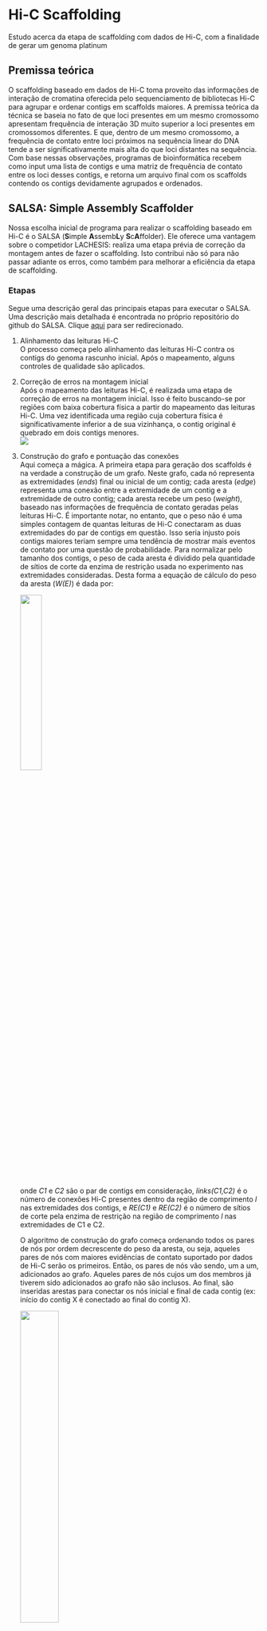 # Hi-C Scaffolding
Estudo acerca da etapa de scaffolding com dados de Hi-C, com a finalidade de gerar um genoma platinum

## Premissa teórica
O scaffolding baseado em dados de Hi-C toma proveito das informações de interação de cromatina oferecida pelo sequenciamento de bibliotecas Hi-C para agrupar e ordenar contigs em scaffolds maiores. A premissa teórica da técnica se baseia no fato de que loci presentes em um mesmo cromossomo apresentam frequência de interação 3D muito superior a loci presentes em cromossomos diferentes. E que, dentro de um mesmo cromossomo, a frequência de contato entre loci próximos na sequência linear do DNA tende a ser significativamente mais alta do que loci distantes na sequência. Com base nessas observações, programas de bioinformática recebem como input uma lista de contigs e uma matriz de frequência de contato entre os loci desses contigs, e retorna um arquivo final com os scaffolds contendo os contigs devidamente agrupados e ordenados.  

## SALSA: Simple Assembly Scaffolder  
Nossa escolha inicial de programa para realizar o scaffolding baseado em Hi-C é o SALSA (**S**imple **A**ssemb**L**y **S**c**A**ffolder). Ele oferece uma vantagem sobre o competidor LACHESIS: realiza uma etapa prévia de correção da montagem antes de fazer o scaffolding. Isto contribui não só para não passar adiante os erros, como também para melhorar a eficiência da etapa de scaffolding.  

### Etapas  
Segue uma descrição geral das principais etapas para executar o SALSA. Uma descrição mais detalhada é encontrada no próprio repositório do github do SALSA. Clique [aqui](https://github.com/marbl/SALSA#how-to-run-the-code) para ser redirecionado.   
1. Alinhamento das leituras Hi-C  
  O processo começa pelo alinhamento das leituras Hi-C contra os contigs do genoma rascunho inicial. Após o mapeamento, alguns controles de qualidade são aplicados. 
2. Correção de erros na montagem inicial  
  Após o mapeamento das leituras Hi-C, é realizada uma etapa de correção de erros na montagem inicial. Isso é feito buscando-se por regiões com baixa cobertura física a partir do mapeamento das leituras Hi-C. Uma vez identificada uma região cuja cobertura física é significativamente inferior a de sua vizinhança, o contig original é quebrado em dois contigs menores.  
    <img src="https://user-images.githubusercontent.com/22843614/89346187-0158aa00-d67f-11ea-9502-31a8fd23752e.png">  

3. Construção do grafo e pontuação das conexões  
  Aqui começa a mágica. A primeira etapa para geração dos scaffolds é na verdade a construção de um grafo. Neste grafo, cada nó representa as extremidades (*ends*) final ou inicial de um contig; cada aresta (*edge*) representa uma conexão entre a extremidade de um contig e a extremidade de outro contig; cada aresta recebe um peso (*weight*), baseado nas informações de frequência de contato geradas pelas leituras Hi-C. É importante notar, no entanto, que o peso não é uma simples contagem de quantas leituras de Hi-C conectaram as duas extremidades do par de contigs em questão. Isso seria injusto pois contigs maiores teriam sempre uma tendência de mostrar mais eventos de contato por uma questão de probabilidade. Para normalizar pelo tamanho dos contigs, o peso de cada aresta é dividido pela quantidade de sítios de corte da enzima de restrição usada no experimento nas extremidades consideradas. Desta forma a equação de cálculo do peso da aresta (*W(E)*) é dada por: 

    <img src="https://user-images.githubusercontent.com/22843614/89224455-e4ed3c80-d5ae-11ea-8c6d-71dc5e938f64.png" width="30%">
    
    onde *C1* e *C2* são o par de contigs em consideração, *links(C1,C2)* é o número de conexões Hi-C presentes dentro da região de comprimento *l* nas extremidades dos contigs, e *RE(C1)* e *RE(C2)* é o número de sítios de corte pela enzima de restrição na região de comprimento *l* nas extremidades de C1 e C2. 
    
    O algoritmo de construção do grafo começa ordenando todos os pares de nós por ordem decrescente do peso da aresta, ou seja, aqueles pares de nós com maiores evidências de contato suportado por dados de Hi-C serão os primeiros. Então, os pares de nós vão sendo, um a um, adicionados ao grafo. Aqueles pares de nós cujos um dos membros já tiverem sido adicionados ao grafo não são inclusos. Ao final, são inseridas arestas para conectar os nós inicial e final de cada contig (ex: início do contig X é conectado ao final do contig X).   
    
    <img src="https://user-images.githubusercontent.com/22843614/89228957-f20e2980-d5b6-11ea-9a20-ffb0c8bd871d.png" width="40%">  
    
4. Construção dos scaffolds  
  Os scaffolds serão construídos a partir do grafo obtido na etapa anterior. Em resumo, primeiro procuramos por pares de nós que estejam conectados apenas a um outro nó (vértice de grau 1). Esses pares são pela definição do grafo, extremos desse grafo (veja no entanto que o grafo pode conter vários sub-grupos/scaffolds, caracterizando vários pares de nó extremos). A partir de um desses nós percorremos o caminho até o outro e contamos o número de arestas nesse caminho, incluindo arestas que conectam dois nós de um mesmo contig (representando suas extremidades inicial e final). Se o número de arestas contado for superior a um limite previamente delimitado Nth, então este subconjunto do grafo será marcado como um scaffold semente (*seed scaffold*). Se inferior, será marcado como um scaffold pequeno (*small scaffold*). Finalmente, cada contig de cada scaffold pequeno é inserido em um scaffold semente, na posição e orientação que maximizem o somatório dos pesos das arestas naquele scaffold semente. Uma vez que todos os contigs dos scaffolds pequenos tenham sido alocados em algum scaffold semente, o processo está finalizado.   

### Insigths interessantes  
#### É possível utilizar dados de Chicago Library  
> "Our method can be extended to leverage other chromatin interaction datasets such as Dovetail Chicago libraries [40] and can adapt to their chromosomal contact model."

### Inputs necessários  
O programa SALSA requer três inputs principais: 
* Arquivo de alinhamento no formato BED, o que significa que provavelmente após o mapeamento das leituras Hi-C contra a montagem inicial precisaremos fazer uma conversão do formato BAM (que é o output padrão dos alinhadores populares, Bowtie e BWA-MEM) para o formato BED  
* Arquivo descrevendo os tamanhos dos contigs da montagem inicial  
* Nome da enzima de restrição utilizada para construção da biblioteca Hi-C  
  - No nosso caso, a enzima utilizada foi a DpnII, como documentado no próprio [e-mail da Dovetail](https://mail.google.com/mail/u/0/?tab=cm#starred/FMfcgxwGCkkFBSHKWfVmjGNHwLLKVHhR)

**Importante**: Para mais detalhes de como gerar os dois arquivos, por favor recorrer à [documentação](https://github.com/marbl/SALSA#how-to-run-the-code) do SALSA no github  

### Output: como interpretar?  
Por padrão, o programa salsa armazena todos seus arquivos no diretório *SALSA_OUT_DIR*. O programa gera uma série de arquivos intermediários, mas provavelmente o arquivo no qual estaremos interessado de fato é o arquivo contendo os scaffolds finais: *scaffolds_FINAL.fasta*. Além dele, o arquivo *scaffolds_FINAL.agp* descreve no formato *AGP* a ordem e orientação de cada contig em cada scaffold.  
Por fim, pode ser de nosso interesse converter o arquivo *scaffolds_FINAL.fasta* para o formato *.hic*, o qual pode ser utilizado para se visualizar a matriz de contatos dos loci do genoma usando programas como o Juicebox. Mais detalhes sobre a conversão de *.fasta* para *.hic* podem ser encontrados no próprio [repositório do SALSA no github](https://github.com/marbl/SALSA#generate-hic-file-from-salsa-scaffolds). Eventualmente, vamos querer que a visualização dos scaffolds do nosso genoma final se pareça com essa visualização gerada pelo Juicebox para os contatos entre os cromossomos humanos:  

<img src="https://user-images.githubusercontent.com/22843614/89295465-6be5f780-d637-11ea-9032-9d3e29a3dd0b.png" width="40%">

## Curadoria manual pós-scaffolding 
A curadoria manual é uma etapa de correção de eventuais erros de scaffolding causados por predição errônea de programas de bioinformática como o SALSA. A ideia aqui é que a partir da investigação da matriz de frequência de contatos do Hi-C conseguiremos identificar e corrigir eventuais problemas na montagem.  

### 1. Via mapas de Hi-C  
#### 1.1 Utilizando o programa Juicebox

O programa Juicebox tem um módulo específico para identificar e corrigir erros de montagem, chamado *Juicebox Assembly Tools*. No artigo de lançamento do módulo, Dudchenko e colaboradores (2018) demonstram como o módulo pode ser utilizado para detecção de translocações, inversões e erros de junção (*misjoins*). De acordo com os autores, esses erros se manifestam em padrões identificáveis (indicados por grandes setas nos painés esquerdos abaixo) nos mapas de frequência de contato obtidos por dados Hi-C:  

a) Erros de junção: quando duas sequências são unidas erroneamente, isso se manifesta sob a forma de um grande clarão (região de muito baixa densidade de contato) no quadrante superior direito e inferior esquerdo.  

<img src="https://user-images.githubusercontent.com/22843614/89344484-5646f100-d67c-11ea-8d39-64c98d1c713e.png" width="80%"> 

b) Translocações: se manifestam na forma de gravatas borboletas (*bowties*) horizontais ou verticais, cujos pontos centrais representam loci que estão fisicamente próximos no genoma, porém posicionados erroneamente distantes na montagem.  

<img src="https://user-images.githubusercontent.com/22843614/89343968-8346d400-d67b-11ea-83f3-1dbf36d37fa5.png" width="80%">

c) Inversões: se manifestam na forma de gravatas borboletas paralelas à diagonal principal. 

<img src="https://user-images.githubusercontent.com/22843614/89344140-cbfe8d00-d67b-11ea-87a4-3da215fea151.png" width="80%">  

Para todos esses três tipos de erros comentados, é possível corrigir as montagens com um simples arrastar de *mouse* no Juicebox, utilizando para isso o módulo *Juicebox Assembly Tools*. As correções aplicadas utilizando esta ferramenta estão ilustradas nos painéis centrais das figuras acima. Finalmente, os painéis da direita ilustram a matriz atualizada após as correções serem aplicadas.  

### 2. Via plot simultâneo de múltiplos conjuntos de dados contra o genoma  
Em adição ao mapa de Hi-C, o time de curadoria do Instituto Sanger utiliza uma série de outros dados para realizar a curadoria manual da montagem ([Howe et al., 2020](https://doi.org/10.1101/2020.08.12.247734)). A ideia é plotar todos esses dados contra a montagem à procura de eventuais inconsistências entre os dados e a montagem. Essas regiões de inconsistência representam potenciais erros de montagem e, quando possível, devem ser corrigidas (em certos casos a correção requer necessariamente gerar novos dados de sequenciamento). Os tipos de dados tradicionalmente usados para a curadoria pelo time do Sanger estão resumidos na Tabela 2 do artigo de [Howe e colaboradores (2012)](https://doi.org/10.1101/2020.08.12.247734). Para plotar todos os dados simultaneamente contra o genoma a ser curado, o time utiliza o navegador de genoma *gEVAL*.  

<img src="https://user-images.githubusercontent.com/22843614/90806533-87b5f280-e2f3-11ea-8b2e-410b98f31016.png">  
Exemplo de inconsistência detectada na montagem do genoma de uma ave utilizando o programa *gEVAL*. Fonte: Howe et al., 2020

#### 2.1 Programa gEVAL

## To Do  
* Estudar como utilizar o [Pretext View](https://github.com/wtsi-hpag/PretextView) para curadoria manual do scaffolding
  * Ele e o Juicebox foram as sugestões iniciais de programas da Marcela 

## Referências  
### SALSA
* [Paper](https://bmcgenomics.biomedcentral.com/articles/10.1186/s12864-017-3879-z)  
* [Repositório no Github](https://github.com/marbl/SALSA)  

### Curadoria manual   
* [Dudchenko et al., 2018](https://www.biorxiv.org/content/10.1101/254797v1.full#F2)

